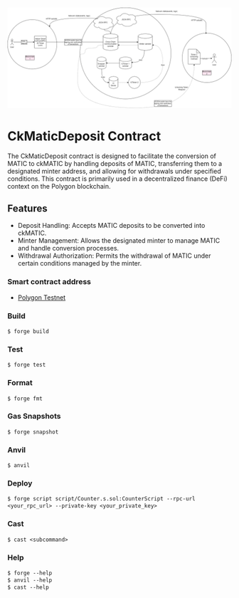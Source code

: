 # ![Technical Architecture](<Untitled Diagram.drawio.png>)

# CkMaticDeposit Contract

The CkMaticDeposit contract is designed to facilitate the conversion of MATIC to ckMATIC by handling deposits of MATIC, transferring them to a designated minter address, and allowing for withdrawals under specified conditions. This contract is primarily used in a decentralized finance (DeFi) context on the Polygon blockchain.

## Features

- Deposit Handling: Accepts MATIC deposits to be converted into ckMATIC.
- Minter Management: Allows the designated minter to manage MATIC and handle conversion processes.
- Withdrawal Authorization: Permits the withdrawal of MATIC under certain conditions managed by the minter.

### Smart contract address

- [Polygon Testnet](https://amoy.polygonscan.com/address/0xb4e7369230508f76c1472f1bf2d8e7d54a6c6900)

### Build

```shell
$ forge build
```

### Test

```shell
$ forge test
```

### Format

```shell
$ forge fmt
```

### Gas Snapshots

```shell
$ forge snapshot
```

### Anvil

```shell
$ anvil
```

### Deploy

```shell
$ forge script script/Counter.s.sol:CounterScript --rpc-url <your_rpc_url> --private-key <your_private_key>
```

### Cast

```shell
$ cast <subcommand>
```

### Help

```shell
$ forge --help
$ anvil --help
$ cast --help
```
